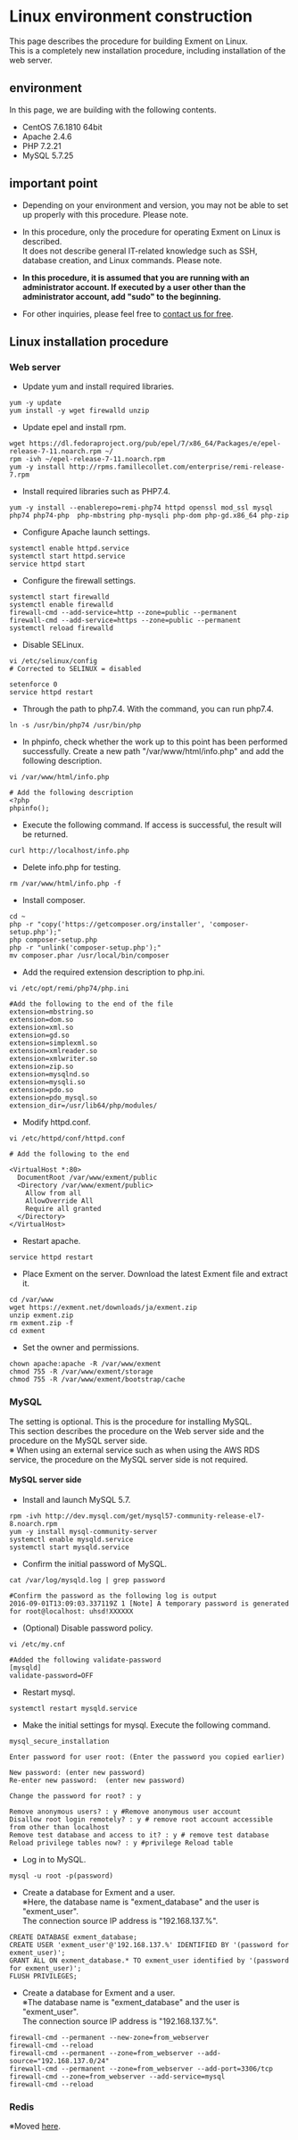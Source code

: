 # Linux environment construction
This page describes the procedure for building Exment on Linux.  
This is a completely new installation procedure, including installation of the web server.  

## environment
In this page, we are building with the following contents.  
- CentOS 7.6.1810 64bit
- Apache 2.4.6
- PHP 7.2.21
- MySQL 5.7.25

## important point

- Depending on your environment and version, you may not be able to set up properly with this procedure. Please note.  

- In this procedure, only the procedure for operating Exment on Linux is described.  
It does not describe general IT-related knowledge such as SSH, database creation, and Linux commands. Please note.  

- **In this procedure, it is assumed that you are running with an administrator account. If executed by a user other than the administrator account, add "sudo" to the beginning.**

- For other inquiries, please feel free to [contact us for free](https://exment.net/inquiry).  

## Linux installation procedure

### Web server
- Update yum and install required libraries.  

~~~
yum -y update
yum install -y wget firewalld unzip
~~~


- Update epel and install rpm.  

~~~
wget https://dl.fedoraproject.org/pub/epel/7/x86_64/Packages/e/epel-release-7-11.noarch.rpm ~/
rpm -ivh ~/epel-release-7-11.noarch.rpm 
yum -y install http://rpms.famillecollet.com/enterprise/remi-release-7.rpm
~~~

- Install required libraries such as PHP7.4.  

~~~
yum -y install --enablerepo=remi-php74 httpd openssl mod_ssl mysql php74 php74-php  php-mbstring php-mysqli php-dom php-gd.x86_64 php-zip
~~~

- Configure Apache launch settings.  

~~~
systemctl enable httpd.service
systemctl start httpd.service
service httpd start
~~~

- Configure the firewall settings.  
~~~
systemctl start firewalld
systemctl enable firewalld
firewall-cmd --add-service=http --zone=public --permanent
firewall-cmd --add-service=https --zone=public --permanent
systemctl reload firewalld
~~~

- Disable SELinux.  

~~~
vi /etc/selinux/config
# Corrected to SELINUX = disabled

setenforce 0
service httpd restart
~~~

- Through the path to php7.4. With the command, you can run php7.4.  

~~~
ln -s /usr/bin/php74 /usr/bin/php
~~~

- In phpinfo, check whether the work up to this point has been performed successfully. Create a new path "/var/www/html/info.php" and add the following description.  

~~~
vi /var/www/html/info.php

# Add the following description
<?php
phpinfo();
~~~


- Execute the following command. If access is successful, the result will be returned.  
~~~
curl http://localhost/info.php
~~~

- Delete info.php for testing.  
~~~
rm /var/www/html/info.php -f
~~~

- Install composer.  
~~~
cd ~
php -r "copy('https://getcomposer.org/installer', 'composer-setup.php');"
php composer-setup.php
php -r "unlink('composer-setup.php');"
mv composer.phar /usr/local/bin/composer
~~~

- Add the required extension description to php.ini.  

~~~
vi /etc/opt/remi/php74/php.ini

#Add the following to the end of the file
extension=mbstring.so
extension=dom.so
extension=xml.so
extension=gd.so
extension=simplexml.so
extension=xmlreader.so
extension=xmlwriter.so
extension=zip.so
extension=mysqlnd.so
extension=mysqli.so
extension=pdo.so
extension=pdo_mysql.so
extension_dir=/usr/lib64/php/modules/
~~~

- Modify httpd.conf.  

~~~
vi /etc/httpd/conf/httpd.conf

# Add the following to the end

<VirtualHost *:80>
  DocumentRoot /var/www/exment/public
  <Directory /var/www/exment/public>
    Allow from all
    AllowOverride All
    Require all granted
  </Directory>
</VirtualHost>
~~~

- Restart apache.
~~~
service httpd restart
~~~

- Place Exment on the server. Download the latest Exment file and extract it.  
~~~
cd /var/www
wget https://exment.net/downloads/ja/exment.zip
unzip exment.zip
rm exment.zip -f
cd exment
~~~

- Set the owner and permissions.  

~~~
chown apache:apache -R /var/www/exment
chmod 755 -R /var/www/exment/storage
chmod 755 -R /var/www/exment/bootstrap/cache
~~~

### MySQL
The setting is optional. This is the procedure for installing MySQL.  
This section describes the procedure on the Web server side and the procedure on the MySQL server side.  
※ When using an external service such as when using the AWS RDS service, the procedure on the MySQL server side is not required.  

#### MySQL server side
- Install and launch MySQL 5.7.
~~~
rpm -ivh http://dev.mysql.com/get/mysql57-community-release-el7-8.noarch.rpm
yum -y install mysql-community-server
systemctl enable mysqld.service
systemctl start mysqld.service
~~~

- Confirm the initial password of MySQL.

~~~
cat /var/log/mysqld.log | grep password

#Confirm the password as the following log is output
2016-09-01T13:09:03.337119Z 1 [Note] A temporary password is generated for root@localhost: uhsd!XXXXXX
~~~

- (Optional) Disable password policy.

~~~
vi /etc/my.cnf

#Added the following validate-password
[mysqld]
validate-password=OFF
~~~


- Restart mysql.
~~~
systemctl restart mysqld.service
~~~

- Make the initial settings for mysql. Execute the following command.

~~~
mysql_secure_installation

Enter password for user root: (Enter the password you copied earlier)

New password: (enter new password)
Re-enter new password:  (enter new password)

Change the password for root? : y

Remove anonymous users? : y #Remove anonymous user account
Disallow root login remotely? : y # remove root account accessible from other than localhost
Remove test database and access to it? : y # remove test database
Reload privilege tables now? : y #privilege Reload table
~~~

- Log in to MySQL.

~~~
mysql -u root -p(password)
~~~

- Create a database for Exment and a user.  
※Here, the database name is "exment_database" and the user is "exment_user".  
The connection source IP address is "192.168.137.%".  

~~~
CREATE DATABASE exment_database;  
CREATE USER 'exment_user'@'192.168.137.%' IDENTIFIED BY '(password for exment_user)';  
GRANT ALL ON exment_database.* TO exment_user identified by '(password for exment_user)';  
FLUSH PRIVILEGES;  
~~~

- Create a database for Exment and a user.  
※The database name is "exment_database" and the user is "exment_user".  
The connection source IP address is "192.168.137.%".  

~~~
firewall-cmd --permanent --new-zone=from_webserver
firewall-cmd --reload
firewall-cmd --permanent --zone=from_webserver --add-source="192.168.137.0/24"
firewall-cmd --permanent --zone=from_webserver --add-port=3306/tcp
firewall-cmd --zone=from_webserver --add-service=mysql
firewall-cmd --reload
~~~

### Redis
※Moved [here](/additional_session_cache_driver).
